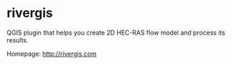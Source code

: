 # rivergis
QGIS plugin that helps you create 2D HEC-RAS flow model and process its results.

Homepage: http://rivergis.com